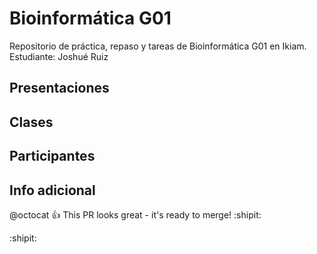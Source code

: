 # Bioinformática G01
Repositorio de práctica, repaso y tareas de Bioinformática G01 en Ikiam. Estudiante: Joshué Ruiz

## Presentaciones

## Clases

## Participantes

## Info adicional

@octocat :+1: This PR looks great - it's ready to merge! :shipit:

:shipit:
